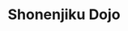 ---
layout: dojo
fellow: yes
location: "Glasgow"
title: "Shonenjiku Dojo"
dojo-mon: Honda-mon-s.png
dojo-avatar: fellow_dojo_glasgow.jpg
entrance_picture: fellow_dojo_glasgow.jpg
practice_picture: default_practice.png
map: "https://www.google.com/maps/embed?pb=!1m18!1m12!1m3!1d3804.753756349037!2d-4.340922922065902!3d55.890334573135455!2m3!1f0!2f0!3f0!3m2!1i1024!2i768!4f13.1!3m3!1m2!1s0x48884588cf36df93%3A0xe347971d8a20c87a!2sKnightswood%20Secondary%20School!5e1!3m2!1sen!2suk!4v1739060938828!5m2!1sen!2suk"
address: "
Knightswood Secondary School,<br> Knightswood Road,<br> Glasgow"
time: "Fri 19:00 - 21:00"
email: billy.smart@btinternet.com
phone: "0141 954 8535"
---